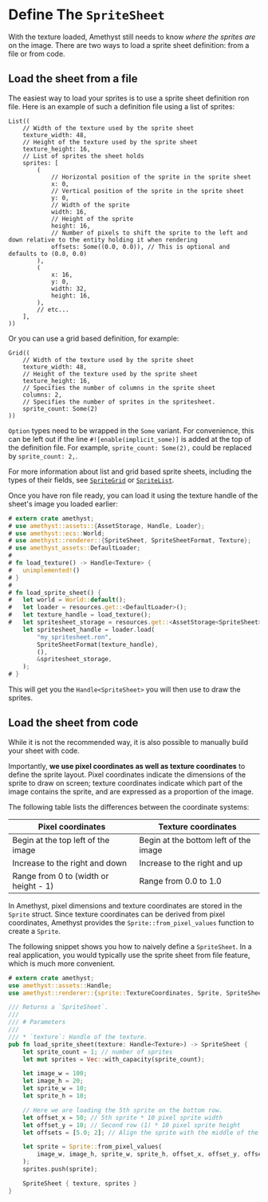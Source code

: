 # Define The `SpriteSheet`

With the texture loaded, Amethyst still needs to know *where the sprites are* on the image.
There are two ways to load a sprite sheet definition: from a file or from code.

## Load the sheet from a file

The easiest way to load your sprites is to use a sprite sheet definition ron file.
Here is an example of such a definition file using a list of sprites:

```text
List((
    // Width of the texture used by the sprite sheet
    texture_width: 48,
    // Height of the texture used by the sprite sheet
    texture_height: 16,
    // List of sprites the sheet holds
    sprites: [
        (
            // Horizontal position of the sprite in the sprite sheet
            x: 0,
            // Vertical position of the sprite in the sprite sheet
            y: 0,
            // Width of the sprite
            width: 16,
            // Height of the sprite
            height: 16,
            // Number of pixels to shift the sprite to the left and down relative to the entity holding it when rendering
            offsets: Some((0.0, 0.0)), // This is optional and defaults to (0.0, 0.0)
        ),
        (
            x: 16,
            y: 0,
            width: 32,
            height: 16,
        ),
        // etc...
    ],
))
```

Or you can use a grid based definition, for example:

```text
Grid((
    // Width of the texture used by the sprite sheet
    texture_width: 48,
    // Height of the texture used by the sprite sheet
    texture_height: 16,
    // Specifies the number of columns in the sprite sheet
    columns: 2,
    // Specifies the number of sprites in the spritesheet.
    sprite_count: Some(2)
))
```

`Option` types need to be wrapped in the `Some` variant. For convenience, this can be left out if the line `#![enable(implicit_some)]` is added at the top of the definition file.  For example, `sprite_count: Some(2),` could be replaced by `sprite_count: 2,`.

For more information about list and grid based sprite sheets, including the types of their fields, see [`SpriteGrid`][doc_grid] or [`SpriteList`][doc_list].

Once you have ron file ready, you can load it using the texture handle of the sheet's image you loaded earlier:

```rust
# extern crate amethyst;
# use amethyst::assets::{AssetStorage, Handle, Loader};
# use amethyst::ecs::World;
# use amethyst::renderer::{SpriteSheet, SpriteSheetFormat, Texture};
# use amethyst_assets::DefaultLoader;
# 
# fn load_texture() -> Handle<Texture> {
#   unimplemented!()
# }
# 
# fn load_sprite_sheet() {
#   let world = World::default();
#   let loader = resources.get::<DefaultLoader>();
#   let texture_handle = load_texture();
#   let spritesheet_storage = resources.get::<AssetStorage<SpriteSheet>>();
    let spritesheet_handle = loader.load(
        "my_spritesheet.ron",
        SpriteSheetFormat(texture_handle),
        (),
        &spritesheet_storage,
    );
# }
```

This will get you the `Handle<SpriteSheet>` you will then use to draw the sprites.

## Load the sheet from code

While it is not the recommended way, it is also possible to manually build your sheet with code.

Importantly, **we use pixel coordinates as well as texture coordinates** to define the sprite layout. Pixel coordinates indicate the dimensions of the sprite to draw on screen; texture coordinates indicate which part of the image contains the sprite, and are expressed as a proportion of the image.

The following table lists the differences between the coordinate systems:

| Pixel coordinates                     | Texture coordinates                   |
| ------------------------------------- | ------------------------------------- |
| Begin at the top left of the image    | Begin at the bottom left of the image |
| Increase to the right and down        | Increase to the right and up          |
| Range from 0 to (width or height - 1) | Range from 0.0 to 1.0                 |

In Amethyst, pixel dimensions and texture coordinates are stored in the `Sprite` struct. Since texture coordinates can be derived from pixel coordinates, Amethyst provides the `Sprite::from_pixel_values` function to create a `Sprite`.

The following snippet shows you how to naively define a `SpriteSheet`. In a real application, you would typically use the sprite sheet from file feature, which is much more convenient.

```rust
# extern crate amethyst;
use amethyst::assets::Handle;
use amethyst::renderer::{sprite::TextureCoordinates, Sprite, SpriteSheet, Texture};

/// Returns a `SpriteSheet`.
///
/// # Parameters
///
/// * `texture`: Handle of the texture.
pub fn load_sprite_sheet(texture: Handle<Texture>) -> SpriteSheet {
    let sprite_count = 1; // number of sprites
    let mut sprites = Vec::with_capacity(sprite_count);

    let image_w = 100;
    let image_h = 20;
    let sprite_w = 10;
    let sprite_h = 10;

    // Here we are loading the 5th sprite on the bottom row.
    let offset_x = 50; // 5th sprite * 10 pixel sprite width
    let offset_y = 10; // Second row (1) * 10 pixel sprite height
    let offsets = [5.0; 2]; // Align the sprite with the middle of the entity.

    let sprite = Sprite::from_pixel_values(
        image_w, image_h, sprite_w, sprite_h, offset_x, offset_y, offsets, false, false,
    );
    sprites.push(sprite);

    SpriteSheet { texture, sprites }
}
```

[doc_grid]: https://docs.amethyst.rs/master/amethyst_rendy/sprite/struct.SpriteGrid.html
[doc_list]: https://docs.amethyst.rs/master/amethyst_rendy/sprite/struct.SpriteList.html
